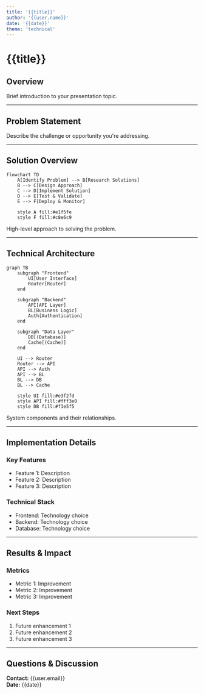 ```yaml
---
title: '{{title}}'
author: '{{user.name}}'
date: '{{date}}'
theme: 'technical'
---
```


# {{title}}

## Overview

Brief introduction to your presentation topic.

---

## Problem Statement

Describe the challenge or opportunity you're addressing.

---

## Solution Overview

```mermaid:solution-overview {align=center, width=80%}
flowchart TD
    A[Identify Problem] --> B[Research Solutions]
    B --> C[Design Approach]
    C --> D[Implement Solution]
    D --> E[Test & Validate]
    E --> F[Deploy & Monitor]

    style A fill:#e1f5fe
    style F fill:#c8e6c9
```

High-level approach to solving the problem.

---

## Technical Architecture

```mermaid:architecture {align=center, width=90%}
graph TB
    subgraph "Frontend"
        UI[User Interface]
        Router[Router]
    end

    subgraph "Backend"
        API[API Layer]
        BL[Business Logic]
        Auth[Authentication]
    end

    subgraph "Data Layer"
        DB[(Database)]
        Cache[(Cache)]
    end

    UI --> Router
    Router --> API
    API --> Auth
    API --> BL
    BL --> DB
    BL --> Cache

    style UI fill:#e3f2fd
    style API fill:#fff3e0
    style DB fill:#f3e5f5
```

System components and their relationships.

---

## Implementation Details

### Key Features

- Feature 1: Description
- Feature 2: Description
- Feature 3: Description

### Technical Stack

- Frontend: Technology choice
- Backend: Technology choice
- Database: Technology choice

---

## Results & Impact

### Metrics

- Metric 1: Improvement
- Metric 2: Improvement
- Metric 3: Improvement

### Next Steps

1. Future enhancement 1
2. Future enhancement 2
3. Future enhancement 3

---

## Questions & Discussion

**Contact:** {{user.email}}  
**Date:** {{date}}
